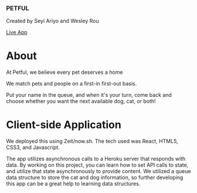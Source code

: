 ### PETFUL
Created by Seyi Ariyo and Wesley Rou

[Live App](https://dsa-petful-wesley-seyi.vercel.app)

# About
At Petful, we believe every pet deserves a home

We match pets and people on a first-in first-out basis.

Put your name in the queue, and when it's your turn, come back 
      and choose whether you want the next available dog,
        cat, or both!

# Client-side Application

We deployed this using Zeit/now.sh.
The tech used was React, HTML5, CSS3, and Javascript.

The app utilizes asynchronous calls to a Heroku server that responds with data. 
By working on this project, you can learn how to set API calls to state, and utilize that state asynchronously to provide content.
We utilized a queue data structure to store the cat and dog information, so further developing this app can be a great help to learning data structures.